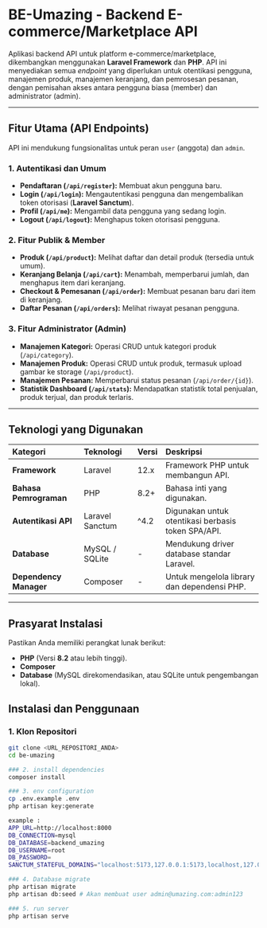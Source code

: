 # BE-Umazing - Backend E-commerce/Marketplace API

Aplikasi backend API untuk platform e-commerce/marketplace, dikembangkan menggunakan **Laravel Framework** dan **PHP**. API ini menyediakan semua *endpoint* yang diperlukan untuk otentikasi pengguna, manajemen produk, manajemen keranjang, dan pemrosesan pesanan, dengan pemisahan akses antara pengguna biasa (member) dan administrator (admin).

---

## Fitur Utama (API Endpoints)

API ini mendukung fungsionalitas untuk peran `user` (anggota) dan `admin`.

### 1. Autentikasi dan Umum
* **Pendaftaran (`/api/register`):** Membuat akun pengguna baru.
* **Login (`/api/login`):** Mengautentikasi pengguna dan mengembalikan token otorisasi (**Laravel Sanctum**).
* **Profil (`/api/me`):** Mengambil data pengguna yang sedang login.
* **Logout (`/api/logout`):** Menghapus token otorisasi pengguna.

### 2. Fitur Publik & Member
* **Produk (`/api/product`):** Melihat daftar dan detail produk (tersedia untuk umum).
* **Keranjang Belanja (`/api/cart`):** Menambah, memperbarui jumlah, dan menghapus item dari keranjang.
* **Checkout & Pemesanan (`/api/order`):** Membuat pesanan baru dari item di keranjang.
* **Daftar Pesanan (`/api/orders`):** Melihat riwayat pesanan pengguna.

### 3. Fitur Administrator (Admin)
* **Manajemen Kategori:** Operasi CRUD untuk kategori produk (`/api/category`).
* **Manajemen Produk:** Operasi CRUD untuk produk, termasuk upload gambar ke storage (`/api/product`).
* **Manajemen Pesanan:** Memperbarui status pesanan (`/api/order/{id}`).
* **Statistik Dashboard (`/api/stats`):** Mendapatkan statistik total penjualan, produk terjual, dan produk terlaris.

---

## Teknologi yang Digunakan

| Kategori | Teknologi | Versi | Deskripsi |
| :--- | :--- | :--- | :--- |
| **Framework** | Laravel | 12.x | Framework PHP untuk membangun API. |
| **Bahasa Pemrograman** | PHP | 8.2+ | Bahasa inti yang digunakan. |
| **Autentikasi API** | Laravel Sanctum | ^4.2 | Digunakan untuk otentikasi berbasis token SPA/API. |
| **Database** | MySQL / SQLite | - | Mendukung driver database standar Laravel. |
| **Dependency Manager** | Composer | - | Untuk mengelola library dan dependensi PHP. |

---

## Prasyarat Instalasi

Pastikan Anda memiliki perangkat lunak berikut:

* **PHP** (Versi **8.2** atau lebih tinggi).
* **Composer**
* **Database** (MySQL direkomendasikan, atau SQLite untuk pengembangan lokal).

## Instalasi dan Penggunaan

### 1. Klon Repositori

```bash
git clone <URL_REPOSITORI_ANDA>
cd be-umazing

### 2. install dependencies 
composer install

### 3. env configuration
cp .env.example .env
php artisan key:generate

example : 
APP_URL=http://localhost:8000
DB_CONNECTION=mysql
DB_DATABASE=backend_umazing
DB_USERNAME=root
DB_PASSWORD=
SANCTUM_STATEFUL_DOMAINS="localhost:5173,127.0.0.1:5173,localhost,127.0.0.1:8000"

### 4. Database migrate
php artisan migrate
php artisan db:seed # Akan membuat user admin@umazing.com:admin123

### 5. run server
php artisan serve